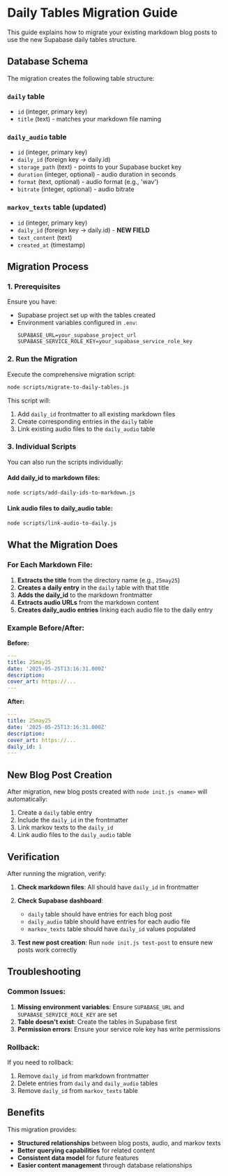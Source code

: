 # Daily Tables Migration Guide

This guide explains how to migrate your existing markdown blog posts to use the new Supabase daily tables structure.

## Database Schema

The migration creates the following table structure:

### `daily` table
- `id` (integer, primary key)
- `title` (text) - matches your markdown file naming

### `daily_audio` table
- `id` (integer, primary key)
- `daily_id` (foreign key → daily.id)
- `storage_path` (text) - points to your Supabase bucket key
- `duration` (integer, optional) - audio duration in seconds
- `format` (text, optional) - audio format (e.g., 'wav')
- `bitrate` (integer, optional) - audio bitrate

### `markov_texts` table (updated)
- `id` (integer, primary key)
- `daily_id` (foreign key → daily.id) - **NEW FIELD**
- `text_content` (text)
- `created_at` (timestamp)

## Migration Process

### 1. Prerequisites

Ensure you have:
- Supabase project set up with the tables created
- Environment variables configured in `.env`:
  ```
  SUPABASE_URL=your_supabase_project_url
  SUPABASE_SERVICE_ROLE_KEY=your_supabase_service_role_key
  ```

### 2. Run the Migration

Execute the comprehensive migration script:

```bash
node scripts/migrate-to-daily-tables.js
```

This script will:
1. Add `daily_id` frontmatter to all existing markdown files
2. Create corresponding entries in the `daily` table
3. Link existing audio files to the `daily_audio` table

### 3. Individual Scripts

You can also run the scripts individually:

#### Add daily_id to markdown files:
```bash
node scripts/add-daily-ids-to-markdown.js
```

#### Link audio files to daily_audio table:
```bash
node scripts/link-audio-to-daily.js
```

## What the Migration Does

### For Each Markdown File:

1. **Extracts the title** from the directory name (e.g., `25may25`)
2. **Creates a daily entry** in the `daily` table with that title
3. **Adds the daily_id** to the markdown frontmatter
4. **Extracts audio URLs** from the markdown content
5. **Creates daily_audio entries** linking each audio file to the daily entry

### Example Before/After:

**Before:**
```yaml
---
title: 25may25
date: '2025-05-25T13:16:31.000Z'
description: 
cover_art: https://...
---
```

**After:**
```yaml
---
title: 25may25
date: '2025-05-25T13:16:31.000Z'
description: 
cover_art: https://...
daily_id: 1
---
```

## New Blog Post Creation

After migration, new blog posts created with `node init.js <name>` will automatically:

1. Create a `daily` table entry
2. Include the `daily_id` in the frontmatter
3. Link markov texts to the `daily_id`
4. Link audio files to the `daily_audio` table

## Verification

After running the migration, verify:

1. **Check markdown files**: All should have `daily_id` in frontmatter
2. **Check Supabase dashboard**: 
   - `daily` table should have entries for each blog post
   - `daily_audio` table should have entries for each audio file
   - `markov_texts` table should have `daily_id` values populated

3. **Test new post creation**: Run `node init.js test-post` to ensure new posts work correctly

## Troubleshooting

### Common Issues:

1. **Missing environment variables**: Ensure `SUPABASE_URL` and `SUPABASE_SERVICE_ROLE_KEY` are set
2. **Table doesn't exist**: Create the tables in Supabase first
3. **Permission errors**: Ensure your service role key has write permissions

### Rollback:

If you need to rollback:
1. Remove `daily_id` from markdown frontmatter
2. Delete entries from `daily` and `daily_audio` tables
3. Remove `daily_id` from `markov_texts` table

## Benefits

This migration provides:

- **Structured relationships** between blog posts, audio, and markov texts
- **Better querying capabilities** for related content
- **Consistent data model** for future features
- **Easier content management** through database relationships 